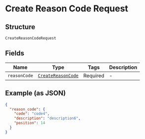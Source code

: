 
# Create Reason Code Request

## Structure

`CreateReasonCodeRequest`

## Fields

| Name | Type | Tags | Description |
|  --- | --- | --- | --- |
| `reasonCode` | [`CreateReasonCode`](../../doc/models/create-reason-code.md) | Required | - |

## Example (as JSON)

```json
{
  "reason_code": {
    "code": "code4",
    "description": "description6",
    "position": 14
  }
}
```

